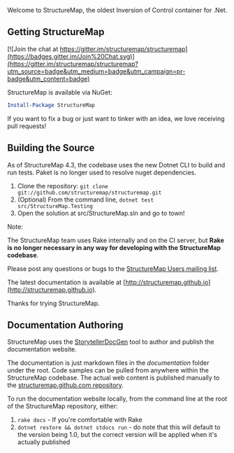 Welcome to StructureMap, the oldest Inversion of Control container for .Net. 

Getting StructureMap
--------------------

[![Join the chat at https://gitter.im/structuremap/structuremap](https://badges.gitter.im/Join%20Chat.svg)](https://gitter.im/structuremap/structuremap?utm_source=badge&utm_medium=badge&utm_campaign=pr-badge&utm_content=badge)

StructureMap is available via NuGet:

```PowerShell
Install-Package StructureMap
```


If you want to fix a bug or just want to tinker with an idea,
we love receiving pull requests!

Building the Source
-------------------

As of StructureMap 4.3, the codebase uses the new Dotnet CLI to build and run tests. Paket is no longer used
to resolve nuget dependencies.

1. Clone the repository: `git clone git://github.com/structuremap/structuremap.git`
1. (Optional) From the command line, `dotnet test src/StructureMap.Testing`
1. Open the solution at src/StructureMap.sln and go to town! 

Note:

The StructureMap team uses Rake internally and on the CI server, but **Rake is no longer necessary in any way for developing with the StructureMap codebase**. 

Please post any questions or bugs to the
[StructureMap Users mailing list](https://groups.google.com/forum/#!forum/structuremap-users).

The latest documentation is available at [http://structuremap.github.io](http://structuremap.github.io).

Thanks for trying StructureMap.


Documentation Authoring
-----------------------

StructureMap uses the [StorytellerDocGen](http://storyteller.github.io/documentation/docs/) tool to author and publish the documentation website. 

The documentation is just markdown files in the *documentation* folder under the root. Code samples can be pulled from anywhere within the StructureMap codebase.
The actual web content is published manually to the [structuremap.github.com repository](https://github.com/structuremap/structuremap.github.com).

To run the documentation website locally, from the command line at the root of the StructureMap repository, either:

1. `rake docs` - If you're comfortable with Rake
1. `dotnet restore && dotnet stdocs run` - do note that this will default to the version being 1.0, but the correct version will be applied when it's actually published


